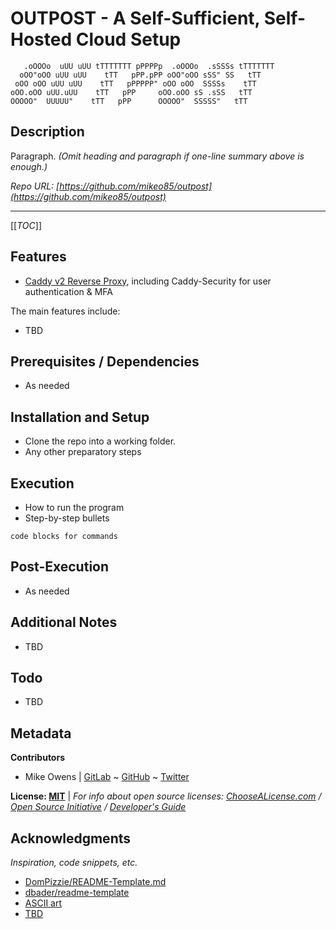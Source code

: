 # OUTPOST - A Self-Sufficient, Self-Hosted Cloud Setup
```
   .oOOOo  uUU uUU tTTTTTTT pPPPPp  .oOOOo  .sSSSs tTTTTTTT 
  oOO"oOO uUU uUU    tTT   pPP.pPP oOO"oOO sSS" SS   tTT    
 oOO oOO uUU uUU    tTT   pPPPPP" oOO oOO  SSSSs    tTT     
oOO.oOO uUU.uUU    tTT   pPP     oOO.oOO sS .sSS   tTT      
OOOOO"  UUUUU"    tTT   pPP      OOOOO"  SSSSS"   tTT       
```

## Description

Paragraph. *(Omit heading and paragraph if one-line summary above is enough.)*

*Repo URL: [https://github.com/mikeo85/outpost](https://github.com/mikeo85/outpost)*

* * * * *

[[_TOC_]]

## Features

* [Caddy v2 Reverse Proxy](./caddy/readme.md), including Caddy-Security for user authentication & MFA

The main features include:

* TBD

## Prerequisites / Dependencies

* As needed

## Installation and Setup

* Clone the repo into a working folder.
* Any other preparatory steps

## Execution

* How to run the program
* Step-by-step bullets
```
code blocks for commands
```

## Post-Execution

* As needed

## Additional Notes

* TBD

## Todo

* TBD

## Metadata

**Contributors**

* Mike Owens | [GitLab](https://gitlab.com/mikeo85) ~ [GitHub](https://github.com/mikeo85) ~ [Twitter](https://twitter.com/quietmike8192)

**License: [MIT](LICENSE)** | *For info about open source licenses: [ChooseALicense.com](https://choosealicense.com) / [Open Source Initiative](https://opensource.org/licenses) / [Developer's Guide](https://www.toptal.com/open-source/developers-guide-to-open-source-licenses)*

<!-- **Version History:** See [commits](../../commits) or [release history](../../releases). -->

## Acknowledgments

*Inspiration, code snippets, etc.*

* [DomPizzie/README-Template.md](https://gist.github.com/DomPizzie/7a5ff55ffa9081f2de27c315f5018afc)
* [dbader/readme-template](https://github.com/dbader/readme-template)
* [ASCII art](http://www.patorjk.com/software/taag)
* [TBD](URL)

